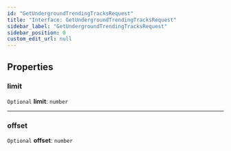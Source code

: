 ```yaml
---
id: "GetUndergroundTrendingTracksRequest"
title: "Interface: GetUndergroundTrendingTracksRequest"
sidebar_label: "GetUndergroundTrendingTracksRequest"
sidebar_position: 0
custom_edit_url: null
---
```


## Properties

### limit

 `Optional` **limit**: `number`

___

### offset

 `Optional` **offset**: `number`
